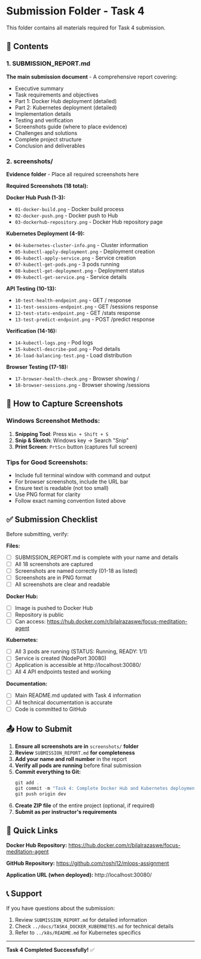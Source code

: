 # Submission Folder - Task 4

This folder contains all materials required for Task 4 submission.

## 📁 Contents

### 1. SUBMISSION_REPORT.md
**The main submission document** - A comprehensive report covering:
- Executive summary
- Task requirements and objectives
- Part 1: Docker Hub deployment (detailed)
- Part 2: Kubernetes deployment (detailed)
- Implementation details
- Testing and verification
- Screenshots guide (where to place evidence)
- Challenges and solutions
- Complete project structure
- Conclusion and deliverables

### 2. screenshots/
**Evidence folder** - Place all required screenshots here

**Required Screenshots (18 total):**

**Docker Hub Push (1-3):**
- `01-docker-build.png` - Docker build process
- `02-docker-push.png` - Docker push to Hub
- `03-dockerhub-repository.png` - Docker Hub repository page

**Kubernetes Deployment (4-9):**
- `04-kubernetes-cluster-info.png` - Cluster information
- `05-kubectl-apply-deployment.png` - Deployment creation
- `06-kubectl-apply-service.png` - Service creation
- `07-kubectl-get-pods.png` - 3 pods running
- `08-kubectl-get-deployment.png` - Deployment status
- `09-kubectl-get-service.png` - Service details

**API Testing (10-13):**
- `10-test-health-endpoint.png` - GET / response
- `11-test-sessions-endpoint.png` - GET /sessions response
- `12-test-stats-endpoint.png` - GET /stats response
- `13-test-predict-endpoint.png` - POST /predict response

**Verification (14-16):**
- `14-kubectl-logs.png` - Pod logs
- `15-kubectl-describe-pod.png` - Pod details
- `16-load-balancing-test.png` - Load distribution

**Browser Testing (17-18):**
- `17-browser-health-check.png` - Browser showing /
- `18-browser-sessions.png` - Browser showing /sessions

## 📸 How to Capture Screenshots

### Windows Screenshot Methods:
1. **Snipping Tool**: Press `Win + Shift + S`
2. **Snip & Sketch**: Windows key → Search "Snip"
3. **Print Screen**: `PrtScn` button (captures full screen)

### Tips for Good Screenshots:
- Include full terminal window with command and output
- For browser screenshots, include the URL bar
- Ensure text is readable (not too small)
- Use PNG format for clarity
- Follow exact naming convention listed above

## ✅ Submission Checklist

Before submitting, verify:

**Files:**
- [ ] SUBMISSION_REPORT.md is complete with your name and details
- [ ] All 18 screenshots are captured
- [ ] Screenshots are named correctly (01-18 as listed)
- [ ] Screenshots are in PNG format
- [ ] All screenshots are clear and readable

**Docker Hub:**
- [ ] Image is pushed to Docker Hub
- [ ] Repository is public
- [ ] Can access: https://hub.docker.com/r/bilalrazaswe/focus-meditation-agent

**Kubernetes:**
- [ ] All 3 pods are running (STATUS: Running, READY: 1/1)
- [ ] Service is created (NodePort 30080)
- [ ] Application is accessible at http://localhost:30080/
- [ ] All 4 API endpoints tested and working

**Documentation:**
- [ ] Main README.md updated with Task 4 information
- [ ] All technical documentation is accurate
- [ ] Code is committed to GitHub

## 📤 How to Submit

1. **Ensure all screenshots are in** `screenshots/` **folder**
2. **Review** `SUBMISSION_REPORT.md` **for completeness**
3. **Add your name and roll number** in the report
4. **Verify all pods are running** before final submission
5. **Commit everything to Git:**
   ```powershell
   git add .
   git commit -m "Task 4: Complete Docker Hub and Kubernetes deployment"
   git push origin dev
   ```
6. **Create ZIP file** of the entire project (optional, if required)
7. **Submit as per instructor's requirements**

## 🔗 Quick Links

**Docker Hub Repository:**
https://hub.docker.com/r/bilalrazaswe/focus-meditation-agent

**GitHub Repository:**
https://github.com/roshi12/mlops-assignment

**Application URL (when deployed):**
http://localhost:30080/

## 📞 Support

If you have questions about the submission:
1. Review `SUBMISSION_REPORT.md` for detailed information
2. Check `../docs/TASK4_DOCKER_KUBERNETES.md` for technical details
3. Refer to `../k8s/README.md` for Kubernetes specifics

---

**Task 4 Completed Successfully!** ✅
